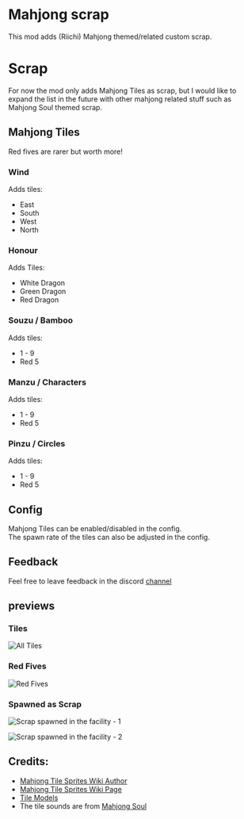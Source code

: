 # Mahjong scrap
This mod adds (Riichi) Mahjong themed/related custom scrap.

# Scrap
For now the mod only adds Mahjong Tiles as scrap, but I would like to expand the list in the future with other mahjong related stuff such as Mahjong Soul themed scrap.

## Mahjong Tiles
Red fives are rarer but worth more!

### Wind
Adds tiles:
- East
- South
- West
- North

### Honour
Adds Tiles:
- White Dragon
- Green Dragon
- Red Dragon

### Souzu / Bamboo
Adds tiles:
- 1 - 9
- Red 5

### Manzu / Characters
Adds tiles:
- 1 - 9
- Red 5

### Pinzu / Circles
Adds tiles:
- 1 - 9
- Red 5

## Config
Mahjong Tiles can be enabled/disabled in the config.  
The spawn rate of the tiles can also be adjusted in the config.


## Feedback
Feel free to leave feedback in the discord [channel](https://discord.com/channels/1168655651455639582/1292962953309585569)

## previews

### Tiles
![All Tiles](https://raw.githubusercontent.com/347956/MahjongScrap/refs/heads/main/Previews/Tiles_Preview.png)


### Red Fives
![Red Fives](https://raw.githubusercontent.com/347956/MahjongScrap/refs/heads/main/Previews/Red_Fives.png)

### Spawned as Scrap
![Scrap spawned in the facility - 1](https://raw.githubusercontent.com/347956/MahjongScrap/refs/heads/main/Previews/Tiles_Spawnable.png)

![Scrap spawned in the facility - 2](https://raw.githubusercontent.com/347956/MahjongScrap/refs/heads/main/Previews/Tiles_Spawnable%202.png)

## Credits:
- [Mahjong Tile Sprites Wiki Author](https://commons.wikimedia.org/wiki/User:Cangjie6#%E9%BA%BB%E9%9B%80%E7%89%8C)
- [Mahjong Tile Sprites Wiki Page](https://en.wikipedia.org/wiki/Mahjong_tiles#)
- [Tile Models](https://skfb.ly/os987)
- The tile sounds are from [Mahjong Soul](https://mahjongsoul.yo-star.com/)